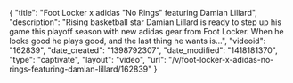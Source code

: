 {
    "title": "Foot Locker x adidas \"No Rings\" featuring Damian Lillard",
    "description": "Rising basketball star Damian Lillard is ready to step up his game this playoff season with new adidas gear from Foot Locker. When he looks good he plays good, and the last thing he wants is...",
    "videoid": "162839",
    "date_created": "1398792307",
    "date_modified": "1418181370",
    "type": "captivate",
    "layout": "video",
    "url": "\/v\/foot-locker-x-adidas-no-rings-featuring-damian-lillard\/162839"
}